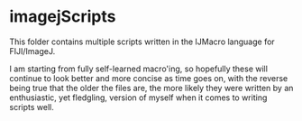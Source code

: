 # imagejScripts

This folder contains multiple scripts written in the IJMacro language for FIJI/ImageJ.

I am starting from fully self-learned macro'ing, so hopefully these will continue to look better and more concise as time goes on, with the reverse being true that the older the files are, the more likely they were written by an enthusiastic, yet fledgling, version of myself when it comes to writing scripts well.
